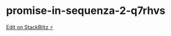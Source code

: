 # promise-in-sequenza-2-q7rhvs

[Edit on StackBlitz ⚡️](https://stackblitz.com/edit/promise-in-sequenza-2-q7rhvs)